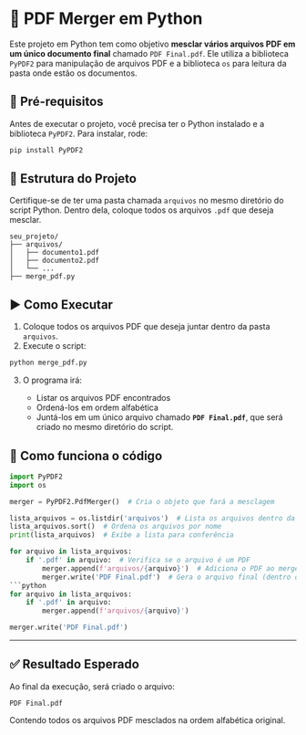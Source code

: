 # 📄 PDF Merger em Python

Este projeto em Python tem como objetivo **mesclar vários arquivos PDF em um único documento final** chamado `PDF Final.pdf`. Ele utiliza a biblioteca `PyPDF2` para manipulação de arquivos PDF e a biblioteca `os` para leitura da pasta onde estão os documentos.

## 🔧 Pré-requisitos

Antes de executar o projeto, você precisa ter o Python instalado e a biblioteca `PyPDF2`. Para instalar, rode:

```bash
pip install PyPDF2
````

## 📁 Estrutura do Projeto

Certifique-se de ter uma pasta chamada `arquivos` no mesmo diretório do script Python. Dentro dela, coloque todos os arquivos `.pdf` que deseja mesclar.

```
seu_projeto/
├── arquivos/
│   ├── documento1.pdf
│   ├── documento2.pdf
│   └── ...
├── merge_pdf.py
```

## ▶️ Como Executar

1. Coloque todos os arquivos PDF que deseja juntar dentro da pasta `arquivos`.
2. Execute o script:

```bash
python merge_pdf.py
```

3. O programa irá:

   * Listar os arquivos PDF encontrados
   * Ordená-los em ordem alfabética
   * Juntá-los em um único arquivo chamado **`PDF Final.pdf`**, que será criado no mesmo diretório do script.

## 🧠 Como funciona o código

```python
import PyPDF2
import os

merger = PyPDF2.PdfMerger()  # Cria o objeto que fará a mesclagem

lista_arquivos = os.listdir('arquivos')  # Lista os arquivos dentro da pasta
lista_arquivos.sort()  # Ordena os arquivos por nome
print(lista_arquivos)  # Exibe a lista para conferência

for arquivo in lista_arquivos:
    if '.pdf' in arquivo:  # Verifica se o arquivo é um PDF
        merger.append(f'arquivos/{arquivo}')  # Adiciona o PDF ao merger
        merger.write('PDF Final.pdf')  # Gera o arquivo final (dentro do loop — pode ser melhorado)
```python
for arquivo in lista_arquivos:
    if '.pdf' in arquivo:
        merger.append(f'arquivos/{arquivo}')

merger.write('PDF Final.pdf')
```

---

## ✅ Resultado Esperado

Ao final da execução, será criado o arquivo:

```
PDF Final.pdf
```

Contendo todos os arquivos PDF mesclados na ordem alfabética original.
